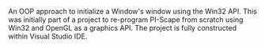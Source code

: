 An OOP approach to initialize a Window's window using the Win32 API. This was initially part of a project to re-program PI-Scape from scratch using Win32 and OpenGL as a graphics API. The project is fully constructed within Visual Studio IDE.
